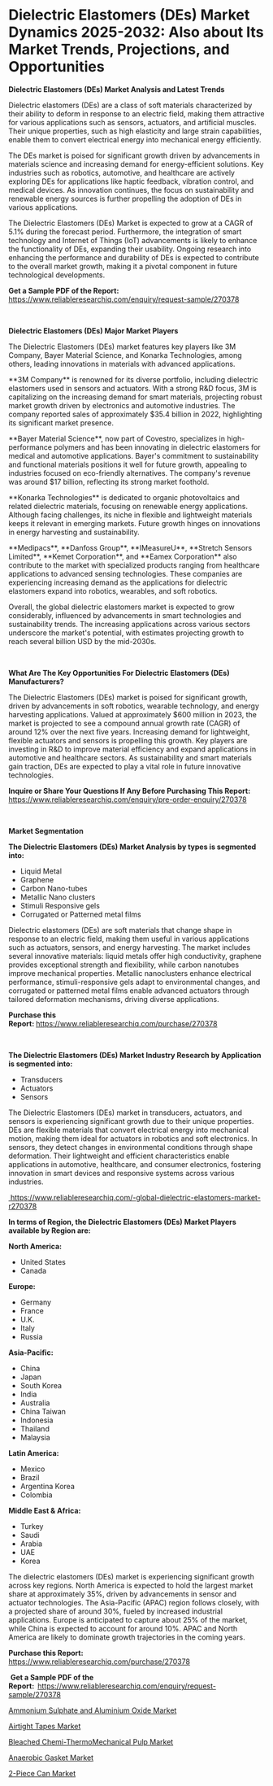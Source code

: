 <p><h1>Dielectric Elastomers (DEs) Market Dynamics 2025-2032: Also about Its Market Trends, Projections, and Opportunities</h1></p><p><strong>Dielectric Elastomers (DEs) Market Analysis and Latest Trends</strong></p>
<p><p>Dielectric elastomers (DEs) are a class of soft materials characterized by their ability to deform in response to an electric field, making them attractive for various applications such as sensors, actuators, and artificial muscles. Their unique properties, such as high elasticity and large strain capabilities, enable them to convert electrical energy into mechanical energy efficiently.</p><p>The DEs market is poised for significant growth driven by advancements in materials science and increasing demand for energy-efficient solutions. Key industries such as robotics, automotive, and healthcare are actively exploring DEs for applications like haptic feedback, vibration control, and medical devices. As innovation continues, the focus on sustainability and renewable energy sources is further propelling the adoption of DEs in various applications. </p><p>The Dielectric Elastomers (DEs) Market is expected to grow at a CAGR of 5.1% during the forecast period. Furthermore, the integration of smart technology and Internet of Things (IoT) advancements is likely to enhance the functionality of DEs, expanding their usability. Ongoing research into enhancing the performance and durability of DEs is expected to contribute to the overall market growth, making it a pivotal component in future technological developments.</p></p>
<p><strong>Get a Sample PDF of the Report:&nbsp;</strong> <a href="https://www.reliableresearchiq.com/enquiry/request-sample/270378?utm_campaign=121&utm_medium=2&utm_source=Github&utm_content=ia&utm_term=30032025&utm_id=dielectric-elastomers-des">https://www.reliableresearchiq.com/enquiry/request-sample/270378</a></p>
<p>&nbsp;</p>
<p><strong>Dielectric Elastomers (DEs) Major Market Players</strong></p>
<p><p>The Dielectric Elastomers (DEs) market features key players like 3M Company, Bayer Material Science, and Konarka Technologies, among others, leading innovations in materials with advanced applications.</p><p>**3M Company** is renowned for its diverse portfolio, including dielectric elastomers used in sensors and actuators. With a strong R&D focus, 3M is capitalizing on the increasing demand for smart materials, projecting robust market growth driven by electronics and automotive industries. The company reported sales of approximately $35.4 billion in 2022, highlighting its significant market presence.</p><p>**Bayer Material Science**, now part of Covestro, specializes in high-performance polymers and has been innovating in dielectric elastomers for medical and automotive applications. Bayer's commitment to sustainability and functional materials positions it well for future growth, appealing to industries focused on eco-friendly alternatives. The company's revenue was around $17 billion, reflecting its strong market foothold.</p><p>**Konarka Technologies** is dedicated to organic photovoltaics and related dielectric materials, focusing on renewable energy applications. Although facing challenges, its niche in flexible and lightweight materials keeps it relevant in emerging markets. Future growth hinges on innovations in energy harvesting and sustainability.</p><p>**Medipacs**, **Danfoss Group**, **IMeasureU**, **Stretch Sensors Limited**, **Kemet Corporation**, and **Eamex Corporation** also contribute to the market with specialized products ranging from healthcare applications to advanced sensing technologies. These companies are experiencing increasing demand as the applications for dielectric elastomers expand into robotics, wearables, and soft robotics.</p><p>Overall, the global dielectric elastomers market is expected to grow considerably, influenced by advancements in smart technologies and sustainability trends. The increasing applications across various sectors underscore the market's potential, with estimates projecting growth to reach several billion USD by the mid-2030s.</p></p>
<p>&nbsp;</p>
<p><strong>What Are The Key Opportunities For Dielectric Elastomers (DEs) Manufacturers?</strong></p>
<p><p>The Dielectric Elastomers (DEs) market is poised for significant growth, driven by advancements in soft robotics, wearable technology, and energy harvesting applications. Valued at approximately $600 million in 2023, the market is projected to see a compound annual growth rate (CAGR) of around 12% over the next five years. Increasing demand for lightweight, flexible actuators and sensors is propelling this growth. Key players are investing in R&D to improve material efficiency and expand applications in automotive and healthcare sectors. As sustainability and smart materials gain traction, DEs are expected to play a vital role in future innovative technologies.</p></p>
<p><strong>Inquire or Share Your Questions If Any Before Purchasing This Report:</strong> <a href="https://www.reliableresearchiq.com/enquiry/pre-order-enquiry/270378?utm_campaign=121&utm_medium=2&utm_source=Github&utm_content=ia&utm_term=30032025&utm_id=dielectric-elastomers-des">https://www.reliableresearchiq.com/enquiry/pre-order-enquiry/270378</a></p>
<p>&nbsp;</p>
<p><strong>Market Segmentation</strong></p>
<p><strong>The Dielectric Elastomers (DEs) Market Analysis by types is segmented into:</strong></p>
<p><ul><li>Liquid Metal</li><li>Graphene</li><li>Carbon Nano-tubes</li><li>Metallic Nano clusters</li><li>Stimuli Responsive gels</li><li>Corrugated or Patterned metal films</li></ul></p>
<p><p>Dielectric elastomers (DEs) are soft materials that change shape in response to an electric field, making them useful in various applications such as actuators, sensors, and energy harvesting. The market includes several innovative materials: liquid metals offer high conductivity, graphene provides exceptional strength and flexibility, while carbon nanotubes improve mechanical properties. Metallic nanoclusters enhance electrical performance, stimuli-responsive gels adapt to environmental changes, and corrugated or patterned metal films enable advanced actuators through tailored deformation mechanisms, driving diverse applications.</p></p>
<p><strong>Purchase this Report:&nbsp;</strong><a href="https://www.reliableresearchiq.com/purchase/270378?utm_campaign=121&utm_medium=2&utm_source=Github&utm_content=ia&utm_term=30032025&utm_id=dielectric-elastomers-des">https://www.reliableresearchiq.com/purchase/270378</a></p>
<p>&nbsp;</p>
<p><strong>The Dielectric Elastomers (DEs) Market Industry Research by Application is segmented into:</strong></p>
<p><ul><li>Transducers</li><li>Actuators</li><li>Sensors</li></ul></p>
<p><p>The Dielectric Elastomers (DEs) market in transducers, actuators, and sensors is experiencing significant growth due to their unique properties. DEs are flexible materials that convert electrical energy into mechanical motion, making them ideal for actuators in robotics and soft electronics. In sensors, they detect changes in environmental conditions through shape deformation. Their lightweight and efficient characteristics enable applications in automotive, healthcare, and consumer electronics, fostering innovation in smart devices and responsive systems across various industries.</p></p>
<p><a href="https://www.reliableresearchiq.com/-global-dielectric-elastomers-market-r270378?utm_campaign=121&utm_medium=2&utm_source=Github&utm_content=ia&utm_term=30032025&utm_id=dielectric-elastomers-des">&nbsp;https://www.reliableresearchiq.com/-global-dielectric-elastomers-market-r270378</a></p>
<p><strong>In terms of Region, the Dielectric Elastomers (DEs) Market Players available by Region are:</strong></p>
<p>
    <p> <strong> North America: </strong>
        <ul>
            <li>United States</li>
            <li>Canada</li>
        </ul>
        </p> 
    <p> <strong> Europe: </strong>
        <ul>
            <li>Germany</li>
            <li>France</li>
            <li>U.K.</li>
            <li>Italy</li>
            <li>Russia</li>
        </ul>
        </p> 
    <p> <strong> Asia-Pacific: </strong>
        <ul>
            <li>China</li>
            <li>Japan</li>
            <li>South Korea</li>
            <li>India</li>
            <li>Australia</li>
            <li>China Taiwan</li>
            <li>Indonesia</li>
            <li>Thailand</li>
            <li>Malaysia</li>
        </ul>
        </p> 
    <p> <strong> Latin America: </strong>
        <ul>
            <li>Mexico</li>
            <li>Brazil</li>
            <li>Argentina Korea</li>
            <li>Colombia</li>
        </ul>
        </p> 
    <p> <strong> Middle East & Africa: </strong>
        <ul>
            <li>Turkey</li>
            <li>Saudi</li>
            <li>Arabia</li>
            <li>UAE</li>
            <li>Korea</li>
        </ul>
    </p>
    </p>
<p><p>The dielectric elastomers (DEs) market is experiencing significant growth across key regions. North America is expected to hold the largest market share at approximately 35%, driven by advancements in sensor and actuator technologies. The Asia-Pacific (APAC) region follows closely, with a projected share of around 30%, fueled by increased industrial applications. Europe is anticipated to capture about 25% of the market, while China is expected to account for around 10%. APAC and North America are likely to dominate growth trajectories in the coming years.</p></p>
<p><strong>Purchase this Report: </strong><a href="https://www.reliableresearchiq.com/purchase/270378?utm_campaign=121&utm_medium=2&utm_source=Github&utm_content=ia&utm_term=30032025&utm_id=dielectric-elastomers-des">https://www.reliableresearchiq.com/purchase/270378</a></p>
<p>&nbsp;<strong>Get a Sample PDF of the Report:&nbsp;&nbsp;</strong><a href="https://www.reliableresearchiq.com/enquiry/request-sample/270378?utm_campaign=121&utm_medium=2&utm_source=Github&utm_content=ia&utm_term=30032025&utm_id=dielectric-elastomers-des">https://www.reliableresearchiq.com/enquiry/request-sample/270378</a></p>
<p><strong></strong></p>
<p><p><a href="https://github.com/benasjuettk3/Market-Research-Report-List-1/blob/main/ammonium-sulphate-and-aluminium-oxide-market.md?utm_campaign=121&utm_medium=2&utm_source=Github&utm_content=ia&utm_term=30032025&utm_id=dielectric-elastomers-des">Ammonium Sulphate and Aluminium Oxide Market</a></p><p><a href="https://github.com/gummaarmel83/Market-Research-Report-List-1/blob/main/airtight-tapes-market.md?utm_campaign=121&utm_medium=2&utm_source=Github&utm_content=ia&utm_term=30032025&utm_id=dielectric-elastomers-des">Airtight Tapes Market</a></p><p><a href="https://github.com/widlerumland/Market-Research-Report-List-1/blob/main/bleached-chemi-thermomechanical-pulp-market.md?utm_campaign=121&utm_medium=2&utm_source=Github&utm_content=ia&utm_term=30032025&utm_id=dielectric-elastomers-des">Bleached Chemi-ThermoMechanical Pulp Market</a></p><p><a href="https://github.com/gauldvikerm6/Market-Research-Report-List-1/blob/main/anaerobic-gasket-market.md?utm_campaign=121&utm_medium=2&utm_source=Github&utm_content=ia&utm_term=30032025&utm_id=dielectric-elastomers-des">Anaerobic Gasket Market</a></p><p><a href="https://github.com/akitamegge65/Market-Research-Report-List-1/blob/main/2-piece-can-market.md?utm_campaign=121&utm_medium=2&utm_source=Github&utm_content=ia&utm_term=30032025&utm_id=dielectric-elastomers-des">2-Piece Can Market</a></p></p>